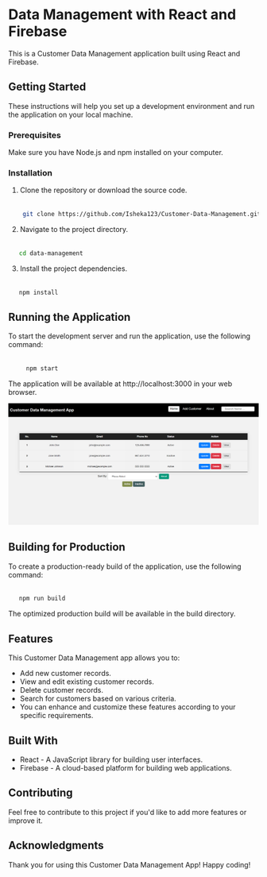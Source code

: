 # Data Management with React and Firebase

This is a Customer Data Management application built using React and Firebase.

## Getting Started

These instructions will help you set up a development environment and run the application on your local machine.

### Prerequisites

Make sure you have Node.js and npm installed on your computer.

### Installation

1. Clone the repository or download the source code.

```bash

    git clone https://github.com/Isheka123/Customer-Data-Management.git

```

2. Navigate to the project directory.

```bash

   cd data-management

```

3. Install the project dependencies.

```bash

   npm install

```

## Running the Application

To start the development server and run the application, use the following command:

```bash

     npm start

```

The application will be available at http://localhost:3000 in your web browser.

<div align="center">

   <img src="/public/data.png"/>

</div>

## Building for Production

To create a production-ready build of the application, use the following command:

```bash

   npm run build

```

The optimized production build will be available in the build directory.

## Features

This Customer Data Management app allows you to:

- Add new customer records.
- View and edit existing customer records.
- Delete customer records.
- Search for customers based on various criteria.
- You can enhance and customize these features according to your specific requirements.

## Built With

- React - A JavaScript library for building user interfaces.
- Firebase - A cloud-based platform for building web applications.

## Contributing

Feel free to contribute to this project if you'd like to add more features or improve it.

## Acknowledgments

Thank you for using this Customer Data Management App!
Happy coding!
